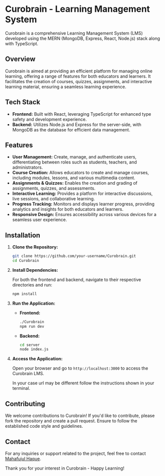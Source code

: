 # Curobrain - Learning Management System

Curobrain is a comprehensive Learning Management System (LMS) developed using the MERN (MongoDB, Express, React, Node.js) stack along with TypeScript.

## Overview

Curobrain is aimed at providing an efficient platform for managing online learning, offering a range of features for both educators and learners. It facilitates the creation of courses, quizzes, assignments, and interactive learning material, ensuring a seamless learning experience.

## Tech Stack

- **Frontend:** Built with React, leveraging TypeScript for enhanced type safety and development experience.
- **Backend:** Utilizes Node.js and Express for the server-side, with MongoDB as the database for efficient data management.

## Features

- **User Management:** Create, manage, and authenticate users, differentiating between roles such as students, teachers, and administrators.
- **Course Creation:** Allows educators to create and manage courses, including modules, lessons, and various multimedia content.
- **Assignments & Quizzes:** Enables the creation and grading of assignments, quizzes, and assessments.
- **Interactive Learning:** Provides a platform for interactive discussions, live sessions, and collaborative learning.
- **Progress Tracking:** Monitors and displays learner progress, providing analytics and insights for both educators and learners.
- **Responsive Design:** Ensures accessibility across various devices for a seamless user experience.

## Installation

1. **Clone the Repository:**

    ```bash
    git clone https://github.com/your-username/Curobrain.git
    cd Curobrain
    ```

2. **Install Dependencies:**

    For both the frontend and backend, navigate to their respective directories and run:

    ```bash
    npm install
    ```

3. **Run the Application:**

    - **Frontend:**
    
      ```bash
      ./Curobrain
      npm run dev
      ```

    - **Backend:**
    
      ```bash
      cd server
      node index.js
      ```

4. **Access the Application:**

    Open your browser and go to `http://localhost:3000` to access the Curobrain LMS.
    
    In your case url may be different follow the instructions shown in your terminal. 

## Contributing

We welcome contributions to Curobrain! If you'd like to contribute, please fork the repository and create a pull request. Ensure to follow the established code style and guidelines.

<!-- ## License

This project is licensed under the [MIT License](LICENSE). You are free to use, modify, and distribute the code as per the terms of the license. -->

## Contact

For any inquiries or support related to the project, feel free to contact [Mahafujul Haque](mailto:mail2mahafujul@gmail.com).

Thank you for your interest in Curobrain - Happy Learning!

